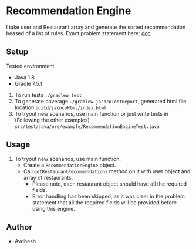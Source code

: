 # Recommendation Engine

I take user and Restaurant array and generate the sorted recommendation beased of a list of rules.
Exact problem statement here: [doc](https://docs.google.com/document/d/1RjHpFN_jgWiKxaw3Ulws9nAauVknJCqfes0497rUido/edit)

## Setup
Tested environment
* Java 1.8
* Gradle 7.5.1

1. To run tests `./gradlew test`
2. To generate coverage `./gradlew jacocoTestReport`, generated html file location
   `build/jacocoHtml/index.html`
3. To tryout new scenarios, use main function or just write tests in (Following the other examples)
   `src/test/java/org/example/RecommendationEngineTest.java`

## Usage
1. To tryout new scenarios, use main function.
   * Create a `RecommendationEngine` object.
   * Call `getRestaurantRecommendations` method on it with user object and array of restaurants.
     * Please note, each restaurant object should have all the required fields.
     * Error handling has been skipped, as it was clear in the problem statement that all the required fields will be provided before using this engine.
## Author
  - Avdhesh